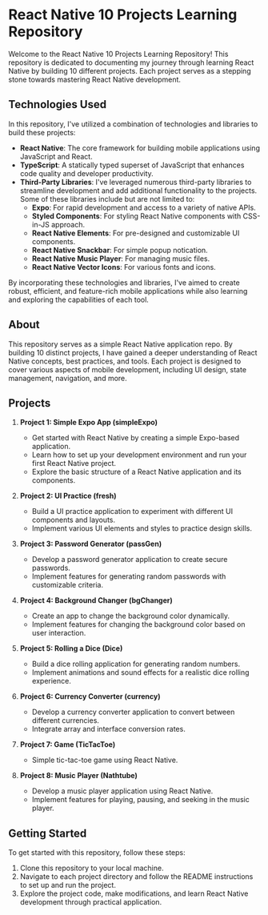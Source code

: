 # React Native 10 Projects Learning Repository

Welcome to the React Native 10 Projects Learning Repository! This repository is dedicated to documenting my journey through learning React Native by building 10 different projects. Each project serves as a stepping stone towards mastering React Native development.

## Technologies Used

In this repository, I've utilized a combination of technologies and libraries to build these projects:

- **React Native**: The core framework for building mobile applications using JavaScript and React.
- **TypeScript**: A statically typed superset of JavaScript that enhances code quality and developer productivity.
- **Third-Party Libraries**: I've leveraged numerous third-party libraries to streamline development and add additional functionality to the projects. Some of these libraries include but are not limited to:
  <!-- - **React Navigation**: For implementing navigation and routing within the applications.
  - **Redux (or Redux Toolkit)**: For managing application state in a predictable manner.
  - **Axios**: For making HTTP requests to external APIs.
  - **Firebase**: For authentication, real-time database, and cloud storage functionalities. -->
  - **Expo**: For rapid development and access to a variety of native APIs.
  - **Styled Components**: For styling React Native components with CSS-in-JS approach.
  - **React Native Elements**: For pre-designed and customizable UI components.
  - **React Native Snackbar**: For simple popup notication.
  - **React Native Music Player**: For managing music files.
  - **React Native Vector Icons**: For various fonts and icons.

By incorporating these technologies and libraries, I've aimed to create robust, efficient, and feature-rich mobile applications while also learning and exploring the capabilities of each tool.

## About

This repository serves as a simple React Native application repo. By building 10 distinct projects, I have gained a deeper understanding of React Native concepts, best practices, and tools. Each project is designed to cover various aspects of mobile development, including UI design, state management, navigation, and more.

## Projects

1. **Project 1: Simple Expo App (simpleExpo)**

   - Get started with React Native by creating a simple Expo-based application.
   - Learn how to set up your development environment and run your first React Native project.
   - Explore the basic structure of a React Native application and its components.

2. **Project 2: UI Practice (fresh)**

   - Build a UI practice application to experiment with different UI components and layouts.
   - Implement various UI elements and styles to practice design skills.

3. **Project 3: Password Generator (passGen)**

   - Develop a password generator application to create secure passwords.
   - Implement features for generating random passwords with customizable criteria.

4. **Project 4: Background Changer (bgChanger)**

   - Create an app to change the background color dynamically.
   - Implement features for changing the background color based on user interaction.

5. **Project 5: Rolling a Dice (Dice)**

   - Build a dice rolling application for generating random numbers.
   - Implement animations and sound effects for a realistic dice rolling experience.

6. **Project 6: Currency Converter (currency)**

   - Develop a currency converter application to convert between different currencies.
   - Integrate array and interface conversion rates.

7. **Project 7: Game (TicTacToe)**

   - Simple tic-tac-toe game using React Native.

8. **Project 8: Music Player (Nathtube)**
   - Develop a music player application using React Native.
   - Implement features for playing, pausing, and seeking in the music player.

## Getting Started

To get started with this repository, follow these steps:

1. Clone this repository to your local machine.
2. Navigate to each project directory and follow the README instructions to set up and run the project.
3. Explore the project code, make modifications, and learn React Native development through practical application.
